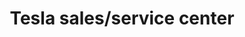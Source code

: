 ---
title: "Tesla sales/service center"
url: /superior/tesla-sales-service-center/
shop: Autohaus
---